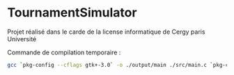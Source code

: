 # TournamentSimulator
Projet réalisé dans le carde de la license informatique de Cergy paris Université

Commande de compilation temporaire : 

```bash
gcc `pkg-config --cflags gtk+-3.0` -o ./output/main ./src/main.c `pkg-config --libs gtk+-3.0`
```
